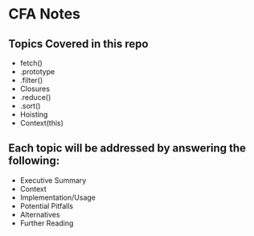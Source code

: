 # CFA Notes

## Topics Covered in this repo
- fetch()
- .prototype
- .filter()
- Closures 
- .reduce()
- .sort()
- Hoisting
- Context(this)

## Each topic will be addressed by answering the following:
- Executive Summary
- Context
- Implementation/Usage
- Potential Pitfalls
- Alternatives
- Further Reading
